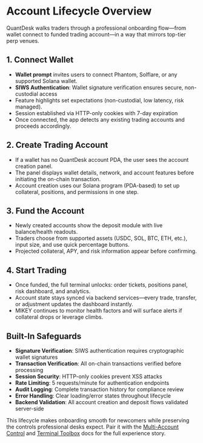 # Account Lifecycle Overview

QuantDesk walks traders through a professional onboarding flow—from wallet connect to funded trading account—in a way that mirrors top-tier perp venues.

## 1. Connect Wallet

- **Wallet prompt** invites users to connect Phantom, Solflare, or any supported Solana wallet.
- **SIWS Authentication**: Wallet signature verification ensures secure, non-custodial access
- Feature highlights set expectations (non-custodial, low latency, risk managed).
- Session established via HTTP-only cookies with 7-day expiration
- Once connected, the app detects any existing trading accounts and proceeds accordingly.

## 2. Create Trading Account

- If a wallet has no QuantDesk account PDA, the user sees the account creation panel.
- The panel displays wallet details, network, and account features before initiating the on-chain transaction.
- Account creation uses our Solana program (PDA-based) to set up collateral, positions, and permissions in one step.

## 3. Fund the Account

- Newly created accounts show the deposit module with live balance/health readouts.
- Traders choose from supported assets (USDC, SOL, BTC, ETH, etc.), input size, and use quick percentage buttons.
- Projected collateral, APY, and risk information appear before confirming.

## 4. Start Trading

- Once funded, the full terminal unlocks: order tickets, positions panel, risk dashboard, and analytics.
- Account state stays synced via backend services—every trade, transfer, or adjustment updates the dashboard instantly.
- MIKEY continues to monitor health factors and will surface alerts if collateral drops or leverage climbs.

## Built-In Safeguards

- **Signature Verification**: SIWS authentication requires cryptographic wallet signatures
- **Transaction Verification**: All on-chain transactions verified before processing
- **Session Security**: HTTP-only cookies prevent XSS attacks
- **Rate Limiting**: 5 requests/minute for authentication endpoints
- **Audit Logging**: Complete transaction history for compliance review
- **Error Handling**: Clear loading/error states throughout lifecycle
- **Backend Validation**: All account creation and deposit flows validated server-side

This lifecycle makes onboarding smooth for newcomers while preserving the controls professional desks expect. Pair it with the [Multi-Account Control](../trading-capabilities/multi-account-control.md) and [Terminal Toolbox](../trading-capabilities/perp-terminal-toolbox.md) docs for the full experience story.
